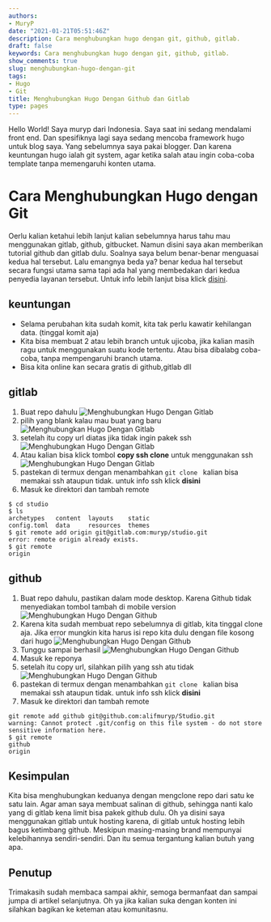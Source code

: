 ```yaml
---
authors:
- MuryP
date: "2021-01-21T05:51:46Z"
description: Cara menghubungkan hugo dengan git, github, gitlab.
draft: false
keywords: Cara menghubungkan hugo dengan git, github, gitlab.
show_comments: true
slug: menghubungkan-hugo-dengan-git
tags:
- Hugo
- Git
title: Menghubungkan Hugo Dengan Github dan Gitlab
type: pages
---
```

 
Hello World!
Saya muryp dari Indonesia. Saya saat ini sedang mendalami front end. Dan spesifiknya lagi saya sedang mencoba framework hugo untuk blog saya. Yang sebelumnya saya pakai blogger. Dan karena keuntungan hugo ialah git system, agar ketika salah atau ingin coba-coba template tanpa memengaruhi konten utama.

# Cara Menghubungkan Hugo dengan Git 
Oerlu kalian ketahui lebih lanjut kalian sebelumnya harus tahu mau menggunakan gitlab, github, gitbucket. Namun disini saya akan memberikan tutorial github dan gitlab dulu. Soalnya saya belum benar-benar menguasai kedua hal tersebut. Lalu emangnya beda ya? benar kedua hal tersebut secara fungsi utama sama tapi ada hal yang membedakan dari kedua penyedia layanan tersebut. Untuk info lebih lanjut bisa klick [disini](#).

## keuntungan 
- Selama perubahan kita sudah komit, kita tak perlu kawatir kehilangan data. (tinggal komit aja) 
- Kita bisa membuat 2 atau lebih branch untuk ujicoba, jika kalian masih ragu untuk menggunakan suatu kode tertentu. Atau bisa dibalabg coba-coba, tanpa mempengaruhi branch utama.
- Bisa kita online kan secara gratis di github,gitlab dll

## gitlab
1. Buat repo dahulu
![Menghubungkan Hugo Dengan Gitlab](/menghubungkan-hugo-dengan-git/1.jpg)
2. pilih yang blank kalau mau buat yang baru
![Menghubungkan Hugo Dengan Gitlab](/menghubungkan-hugo-dengan-git/2.png)
2. setelah itu copy url diatas jika tidak ingin pakek ssh
![Menghubungkan Hugo Dengan Gitlab](/menghubungkan-hugo-dengan-git/3.png)
3. Atau kalian bisa klick tombol **copy ssh clone** untuk menggunakan ssh
![Menghubungkan Hugo Dengan Gitlab](/menghubungkan-hugo-dengan-git/8.png)
4. pastekan di termux dengan menambahkan ```git clone ``` kalian bisa memakai ssh ataupun tidak. untuk info ssh klick **disini**
4. Masuk ke direktori dan tambah remote
```
$ cd studio
$ ls
archetypes   content  layouts    static
config.toml  data     resources  themes
$ git remote add origin git@gitlab.com:muryp/studio.git
error: remote origin already exists.
$ git remote
origin
```

## github 
1. Buat repo dahulu, pastikan dalam mode desktop. Karena Github tidak menyediakan tombol tambah di mobile version
![Menghubungkan Hugo Dengan Github](/menghubungkan-hugo-dengan-git/4.jpg)
2. Karena kita sudah membuat repo sebelumnya di gitlab, kita tinggal clone aja. Jika error mungkin kita harus isi repo kita dulu dengan file kosong dari hugo
![Menghubungkan Hugo Dengan Github](/menghubungkan-hugo-dengan-git/5.png)
3. Tunggu sampai berhasil
![Menghubungkan Hugo Dengan Github](/menghubungkan-hugo-dengan-git/6.png)
4. Masuk ke reponya
2. setelah itu copy url, silahkan pilih yang ssh atu tidak
![Menghubungkan Hugo Dengan Github](/menghubungkan-hugo-dengan-git/7.jpg)
3. pastekan di termux dengan menambahkan ```git clone ``` kalian bisa memakai ssh ataupun tidak. untuk info ssh klick **disini**
4. Masuk ke direktori dan tambah remote
```
git remote add github git@github.com:alifmuryp/Studio.git
warning: Cannot protect .git/config on this file system - do not store sensitive information here.
$ git remote
github
origin
```

## Kesimpulan
Kita bisa menghubungkan keduanya dengan mengclone repo dari satu ke satu lain. Agar aman saya membuat salinan di github, sehingga nanti kalo yang di gitlab kena limit bisa pakek github dulu. Oh ya disini saya menggunakan gitlab untuk hosting karena, di gitlab untuk hosting lebih bagus ketimbang github. Meskipun masing-masing brand mempunyai kelebihannya sendiri-sendiri. Dan itu semua tergantung kalian butuh yang apa.

## Penutup
Trimakasih sudah membaca sampai akhir, semoga bermanfaat dan sampai jumpa di artikel selanjutnya. Oh ya jika kalian suka dengan konten ini silahkan bagikan ke keteman atau komunitasnu.

